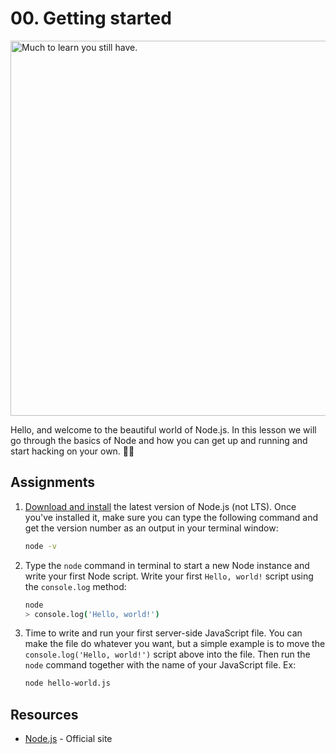# 00. Getting started
<img src="https://camo.githubusercontent.com/757fdafbb598bd16131153314bf2f35967dffd12/68747470733a2f2f6d656469612e67697068792e636f6d2f6d656469612f336f6875417856304466634c5478566836772f67697068792e676966" alt="Much to learn you still have." width="600">

Hello, and welcome to the beautiful world of Node.js. In this lesson we will go through the basics of Node and how you can get up and running and start hacking on your own. 👨‍💻

## Assignments

1.
    [Download and install](https://nodejs.org/en/download/current/) the latest version of Node.js (not LTS). Once you've installed it, make sure you can type the following command and get the version number as an output in your terminal window:
    ```bash
    node -v
    ```

2.
    Type the `node` command in terminal to start a new Node instance and write your first Node script. Write your first `Hello, world!` script using the `console.log` method:
    ```bash
    node
    > console.log('Hello, world!')
    ```

3.
    Time to write and run your first server-side JavaScript file. You can make the file do whatever you want, but a simple example is to move the `console.log('Hello, world!')` script above into the file. Then run the `node` command together with the name of your JavaScript file. Ex:
    ```bash
    node hello-world.js
    ```

## Resources

- [Node.js](https://nodejs.org) - Official site